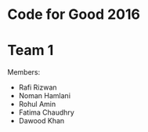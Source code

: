 # Code for Good 2016
# Team 1

Members:
- Rafi Rizwan
- Noman Hamlani
- Rohul Amin
- Fatima Chaudhry
- Dawood Khan
